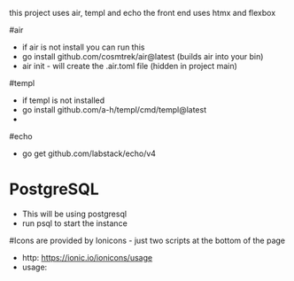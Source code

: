 this project uses air, templ and echo
the front end uses htmx and flexbox

#air
- if air is not  install you can run this
- go install github.com/cosmtrek/air@latest (builds air into your bin)
- air init - will create the .air.toml file (hidden in project main)

#templ
- if templ is not installed
- go install github.com/a-h/templ/cmd/templ@latest
-
#echo
- go get github.com/labstack/echo/v4

# PostgreSQL
- This will be using postgresql
- run psql to start the instance 



#Icons are provided by Ionicons - just two scripts at the bottom of the page
- http: https://ionic.io/ionicons/usage
- usage: <ion-icon name="heart"></ion-icon>